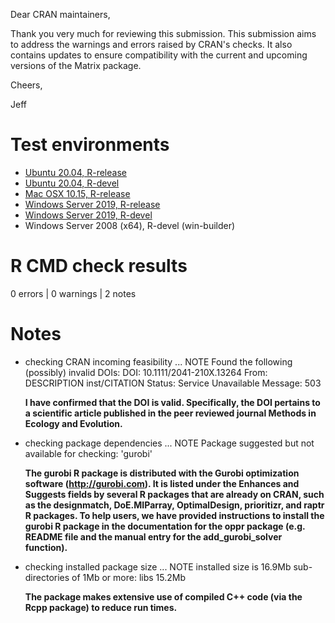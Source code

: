 Dear CRAN maintainers,

Thank you very much for reviewing this submission. This submission aims to address the warnings and errors raised by CRAN's checks. It also contains updates to ensure compatibility with the current and upcoming versions of the Matrix package.

Cheers,

Jeff

# Test environments

* [Ubuntu 20.04, R-release](https://github.com/prioritizr/oppr/actions?query=workflow%3AUbuntu)
* [Ubuntu 20.04, R-devel](https://github.com/prioritizr/oppr/actions?query=workflow%3AUbuntu)
* [Mac OSX 10.15, R-release](https://github.com/prioritizr/oppr/actions?query=workflow%3A%22Mac+OSX%22)
* [Windows Server 2019, R-release](https://github.com/prioritizr/oppr/actions?query=workflow%3AWindows)
* [Windows Server 2019, R-devel](https://github.com/prioritizr/oppr/actions?query=workflow%3AWindows)
* Windows Server 2008 (x64), R-devel (win-builder)

# R CMD check results

0 errors | 0 warnings | 2 notes

# Notes

* checking CRAN incoming feasibility ... NOTE
    Found the following (possibly) invalid DOIs:
    DOI: 10.1111/2041-210X.13264
      From: DESCRIPTION
            inst/CITATION
      Status: Service Unavailable
      Message: 503

    **I have confirmed that the DOI is valid. Specifically, the DOI pertains to a scientific article published in the peer reviewed journal Methods in Ecology and Evolution.**

* checking package dependencies ... NOTE
    Package suggested but not available for checking: 'gurobi'

    **The gurobi R package is distributed with the Gurobi optimization software (http://gurobi.com). It is listed under the Enhances and Suggests fields by several R packages that are already on CRAN, such as the designmatch, DoE.MIParray, OptimalDesign, prioritizr, and raptr R packages. To help users, we have provided instructions to install the gurobi R package in the documentation for the oppr package (e.g. README file and the manual entry for the add_gurobi_solver function).**

* checking installed package size ... NOTE
    installed size is 16.9Mb
    sub-directories of 1Mb or more:
      libs  15.2Mb

    **The package makes extensive use of compiled C++ code (via the Rcpp package) to reduce run times.**
